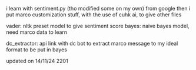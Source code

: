 i learn with sentiment.py (tho modified some on my own) from google
then i put marco customization stuff, with the use of cuhk ai, to give other files

vader: nltk preset model to give sentiment score
bayes: naive bayes model, need marco data to learn

dc_extractor: api link with dc bot to extract marco message to my ideal format to be put in bayes

updated on 14/11/24 2201
